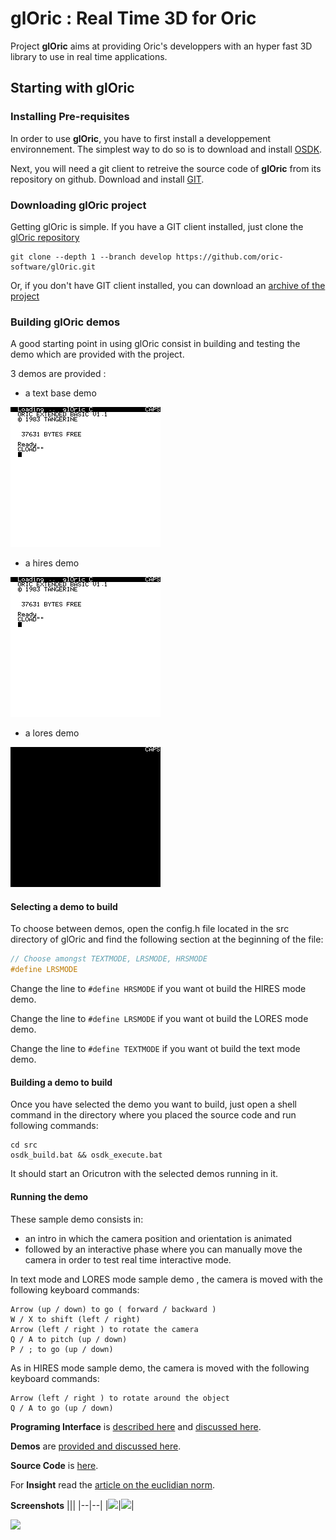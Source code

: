 # glOric : Real Time 3D for Oric

Project __glOric__ aims at providing Oric's developpers with an hyper fast 3D library to use in real time applications.



## Starting with glOric

### Installing Pre-requisites

In order to use __glOric__, you have to first install a developpement environnement. The simplest way to do so is to download and install [OSDK](http://osdk.org/).

Next, you will need a git client to retreive the source code of __glOric__ from its repository on github. Download and install [GIT](https://git-scm.com/).



### Downloading glOric project

Getting glOric is simple. If you have a GIT client installed, just clone the [glOric repository](https://github.com/oric-software/glOric)
```
git clone --depth 1 --branch develop https://github.com/oric-software/glOric.git
```

Or, if you don't have GIT client installed, you can download an [archive of the project](https://github.com/oric-software/glOric/archive/develop.zip)



### Building glOric demos

A good starting point in using glOric consist in building and testing the demo which are provided with the project.

3 demos are provided :
- a text base demo 

![TextModeDemo](docs/imgs/TextModeDemo.gif)
- a hires demo

![HiresModeDemo](docs/imgs/HiresModeDemo.gif)
- a lores demo 

![LoresModeDemo](docs/imgs/LoresModeDemo.gif)

#### Selecting a demo to build
To choose between demos, open the config.h file located in the src directory of glOric and find the following section at the beginning of the file:

```C 
// Choose amongst TEXTMODE, LRSMODE, HRSMODE
#define LRSMODE
```

Change the line to `#define HRSMODE` if you want ot build the HIRES mode demo. 

Change the line to `#define LRSMODE` if you want ot build the LORES mode demo. 

Change the line to `#define TEXTMODE` if you want ot build the text mode demo. 

#### Building a demo to build

Once you have selected the demo you want to build, just open a shell command in the directory where you placed the source code and run following commands:

```
cd src
osdk_build.bat && osdk_execute.bat
```

It should start an Oricutron with the selected demos running in it.

#### Running the demo

These sample demo consists in:
- an intro in which the camera position and orientation is animated
- followed by an interactive phase where you can manually move the camera in order to test real time interactive mode.

In text mode and LORES mode sample demo , the camera is moved with the following keyboard commands:

    Arrow (up / down) to go ( forward / backward )
    W / X to shift (left / right)
    Arrow (left / right ) to rotate the camera
    Q / A to pitch (up / down)
    P / ; to go (up / down)

As in HIRES mode sample demo, the camera is moved with the following keyboard commands:

    Arrow (left / right ) to rotate around the object
    Q / A to go (up / down)


__Programing Interface__ is [described
here](docs/hyperfastproject.md) and [discussed here](http://forum.defence-force.org/viewtopic.php?f=24&t=2049#p20993).

__Demos__ are [provided and discussed here](http://forum.defence-force.org/viewtopic.php?f=21&t=2048#p20989).

__Source Code__ is [here](src).

For __Insight__ read the [article on the euclidian norm](docs/norm.md).


__Screenshots__
|||
|--|--|
|![](docs/imgs/ExampleText.JPG)|![](docs/imgs/ExampleHires.JPG)|

![](docs/imgs/RasterizingWithFiller.JPG)


